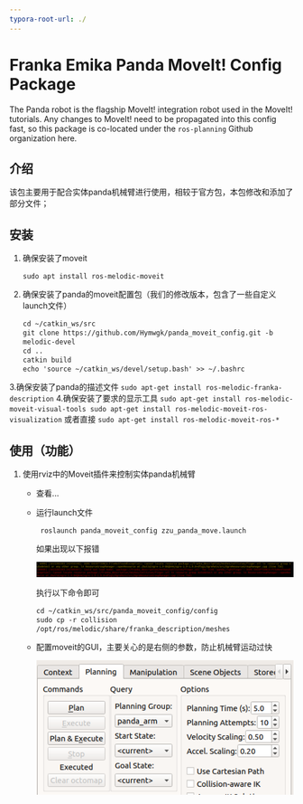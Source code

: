 ```yaml
---
typora-root-url: ./
---
```


# Franka Emika Panda MoveIt! Config Package

The Panda robot is the flagship MoveIt! integration robot used in the MoveIt! tutorials.
Any changes to MoveIt! need to be propagated into this config fast, so this package
is co-located under the ``ros-planning`` Github organization here.

## 介绍

该包主要用于配合实体panda机械臂进行使用，相较于官方包，本包修改和添加了部分文件；

## 安装

1. 确保安装了moveit

   ```
   sudo apt install ros-melodic-moveit
   ```
2. 确保安装了panda的moveit配置包（我们的修改版本，包含了一些自定义launch文件）
    ```
    cd ~/catkin_ws/src
    git clone https://github.com/Hymwgk/panda_moveit_config.git -b melodic-devel
    cd ..
    catkin build
    echo 'source ~/catkin_ws/devel/setup.bash' >> ~/.bashrc
    ```
 3.确保安装了panda的描述文件
      ```
      sudo apt-get install ros-melodic-franka-description
      ```
4.确保安装了要求的显示工具
      ```
      sudo apt-get install ros-melodic-moveit-visual-tools
      sudo apt-get install ros-melodic-moveit-ros-visualization
      ```
      或者直接
      ```
      sudo apt-get install ros-melodic-moveit-ros-*
      ```

## 使用（功能）

1. 使用rviz中的Moveit插件来控制实体panda机械臂

   - 查看...
   - 运行launch文件

       ```
        roslaunch panda_moveit_config zzu_panda_move.launch
       ```

       如果出现以下报错

       ![image-20210308194742648](/pic/image-20210308194742648.png)

       执行以下命令即可

       ```
       cd ~/catkin_ws/src/panda_moveit_config/config
       sudo cp -r collision   /opt/ros/melodic/share/franka_description/meshes
       ```


   - 配置moveit的GUI，主要关心的是右侧的参数，防止机械臂运动过快

     ![image-20210308195221646](/pic/image-20210308195221646.png)